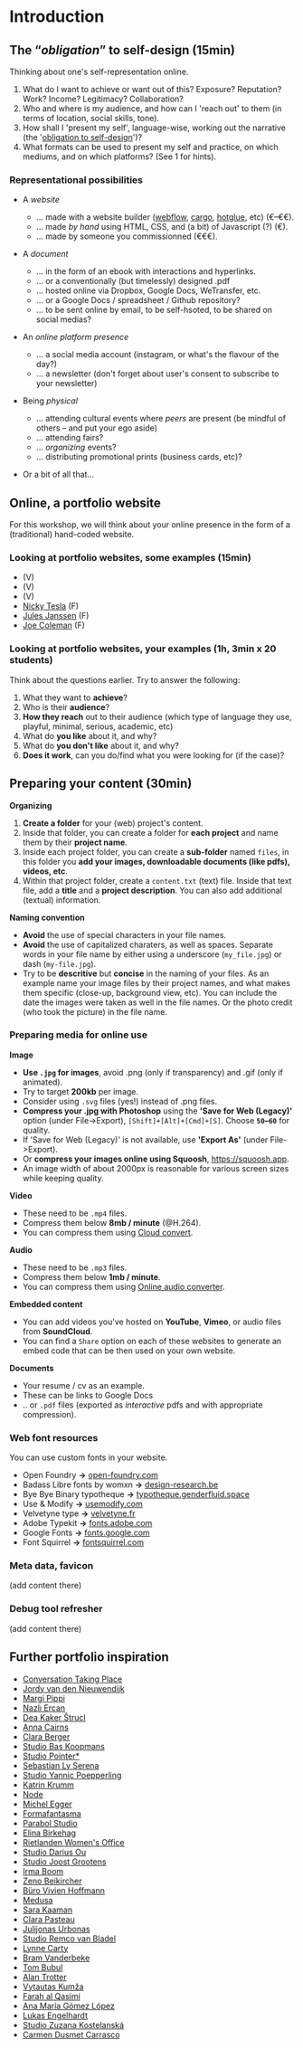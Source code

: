 # Introduction

## The “*obligation*” to self-design (15min)

Thinking about one's self-representation online.

1) What do I want to achieve or want out of this? Exposure? Reputation? Work? Income? Legitimacy? Collaboration?
2) Who and where is my audience, and how can I 'reach out' to them (in terms of location, social skills, tone).
3) How shall I 'present my self', language-wise, working out the narrative (the '[obligation to self-design](https://www.e-flux.com/journal/00/68457/the-obligation-to-self-design/)')?
4) What formats can be used to present my self and practice, on which mediums, and on which platforms? (See 1 for hints).

### Representational possibilities

- A *website*
  
  - ... made with a website builder ([webflow](https://webflow.com), [cargo](https://cargo.site), [hotglue](https://hotglue.me), etc) (€–€€).
  - ... made *by hand* using HTML, CSS, and (a bit) of Javascript (?) (€).
  - ... made by someone you commissionned (€€€).

- A *document*
  
  - ... in the form of an ebook with interactions and hyperlinks.
  - ... or a conventionally (but timelessly) designed .pdf
  - ... hosted online via Dropbox, Google Docs, WeTransfer, etc.
  - ... or a Google Docs / spreadsheet / Github repository?
  - ... to be sent online by email, to be self-hsoted, to be shared on social medias?
 
- An *online platform presence*
  
  - ... a social media account (instagram, or what's the flavour of the day?)
  - ... a newsletter (don't forget about user's consent to subscribe to your newsletter)
    
- Being *physical*
  
  - ... attending cultural events where *peers* are present (be mindful of others – and put your ego aside)
  - ... attending fairs?
  - ... *organizing* events?
  - ... distributing promotional prints (business cards, etc)?

- Or a bit of all that...
 
## Online, a portfolio website

For this workshop, we will think about your online presence in the form of a (traditional) hand-coded website.

### Looking at portfolio websites, some examples (15min)

- (V)
- (V)
- (V)
- [Nicky Tesla](https://nickytes.la) (F)
- [Jules Janssen](https://julesjanssen.biz) (F)
- [Joe Coleman](https://getcoleman.com) (F)

### Looking at portfolio websites, your examples (1h, 3min x 20 students)

Think about the questions earlier. Try to answer the following:

1) What they want to **achieve**?
2) Who is their **audience**?
3) **How they reach** out to their audience (which type of language they use, playful, minimal, serious, academic, etc)
4) What do **you like** about it, and why?
5) What do **you don't like** about it, and why?
6) **Does it work**, can you do/find what you were looking for (if the case)?

## Preparing your content (30min)

**Organizing**

1) **Create a folder** for your (web) project's content.
2) Inside that folder, you can create a folder for **each project** and name them by their **project name**.
3) Inside each project folder, you can create a **sub-folder** named `files`, in this folder you **add your images, downloadable documents (like pdfs), videos, etc**.
4) Within that project folder, create a `content.txt` (text) file. Inside that text file, add a **title** and a **project description**. You can also add additional (textual) information.

**Naming convention**

- **Avoid** the use of special characters in your file names.
- **Avoid** the use of capitalized charaters, as well as spaces. Separate words in your file name by either using a underscore (`my_file.jpg`) or dash (`my-file.jpg`).
- Try to be **descritive** but **concise** in the naming of your files. As an example name your image files by their project names, and what makes them specific (close-up, background view, etc). You can include the date the images were taken as well in the file names. Or the photo credit (who took the picture) in the file name.

### Preparing media for online use

**Image**

  - **Use `.jpg` for images**, avoid .png (only if transparency) and .gif (only if animated).
  - Try to target **200kb** per image.
  - Consider using `.svg` files (yes!) instead of .png files.
  - **Compress your .jpg with Photoshop** using the **'Save for Web (Legacy)'** option (under File->Export), `[Shift]+[Alt]+[Cmd]+[S]`. Choose **`50`–`60`** for quality.
  - If 'Save for Web (Legacy)' is not available, use **'Export As'** (under File->Export).
  - Or **compress your images online using Squoosh**, https://squoosh.app.
  - An image width of about 2000px is reasonable for various screen sizes while keeping quality.

**Video**

- These need to be `.mp4` files.
- Compress them below **8mb / minute** (@H.264).
- You can compress them using [Cloud convert](https://cloudconvert.com/mp4-converter).

**Audio** 

- These need to be `.mp3` files.
- Compress them below **1mb / minute**.
- You can compress them using [Online audio converter](https://online-audio-converter.com).

**Embedded content**

- You can add videos you've hosted on **YouTube**, **Vimeo**, or audio files from **SoundCloud**. 
- You can find a `Share` option on each of these websites to generate an embed code that can be then used on your own website.

**Documents**

- Your resume / cv as an example.
- These can be links to Google Docs
- .. or `.pdf` files (exported as *interactive* pdfs and with appropriate compression).

### Web font resources

You can use custom fonts in your website.

- Open Foundry **→** [open-foundry.com](https://open-foundry.com/)
- Badass Libre fonts by womxn **→** [design-research.be](https://www.design-research.be/by-womxn/)
- Bye Bye Binary typotheque **→** [typotheque.genderfluid.space](https://typotheque.genderfluid.space)
- Use & Modify **→** [usemodify.com](https://usemodify.com)
- Velvetyne type **→** [velvetyne.fr](https://velvetyne.fr)
- Adobe Typekit **→** [fonts.adobe.com](https://fonts.adobe.com/)
- Google Fonts **→** [fonts.google.com](https://fonts.google.com/)
- Font Squirrel **→** [fontsquirrel.com](https://www.fontsquirrel.com/)

### Meta data, favicon

(add content there)

### Debug tool refresher

(add content there)

## Further portfolio inspiration

- [Conversation Taking Place](https://conversation-taking-place.com)
- [Jordy van den Nieuwendijk](https://jordy.studio)
- [Margi Pippi](https://margipippi.com)
- [Nazlı Ercan](https://nazli-ercan.com)
- [Dea Kaker Štrucl](https://deakakerstrucl.com)
- [Anna Cairns](https://annacairns.com)
- [Clara Berger](https://claraberger.net)
- [Studio Bas Koopmans](https://studiobaskoopmans.com/)
- [Studio Pointer*](https://pointer.click/)
- [Sebastian Ly Serena](http://sebastianlyserena.dk)
- [Studio Yannic Poepperling](https://yannicpoepperling.de)
- [Katrin Krumm](https://katrinkrumm.de/)
- [Node](https://node.international/)
- [Michel Egger](https://www.michelegger.ch)
- [Formafantasma](https://formafantasma.com)
- [Parabol Studio](https://parabolstudio.no)
- [Elina Birkehag](https://elinabirkehag.com)
- [Rietlanden Women's Office](https://rietlanden.womensoffice.nl/works.html)
- [Studio Darius Ou](https://dariusou.work)
- [Studio Joost Grootens](https://www.joostgrootens.nl)
- [Irma Boom](https://irmaboom.nl)
- [Zeno Beikircher](https://zenobei.com)
- [Büro Vivien Hoffmann](http://www.vivienhoffmann.com)
- [Medusa](https://medusaoffspace.com)
- [Sara Kaaman](https://www.sarakaaman.com)
- [Clara Pasteau](https://www.clarapasteau.com)
- [Julijonas Urbonas](https://julijonasurbonas.lt)
- [Studio Remco van Bladel](https://remcovanbladel.nl)
- [Lynne Carty](http://lynnecarty.info)
- [Bram Vanderbeke](https://bramvanderbeke.com)
- [Tom Bubul](https://tombubul.info)
- [Alan Trotter](https://alantrotter.com)
- [Vytautas Kumža](http://vytautaskumza.com)
- [Farah al Qasimi](https://farahalqasimi.com)
- [Ana María Gómez López](https://anamariagomezlopez.info)
- [Lukas Engelhardt](https://lukasengelhardt.net/)
- [Studio Zuzana Kostelanská](https://studiozuzana.xyz)
- [Carmen Dusmet Carrasco](https://www.carmendusmet.net/)

